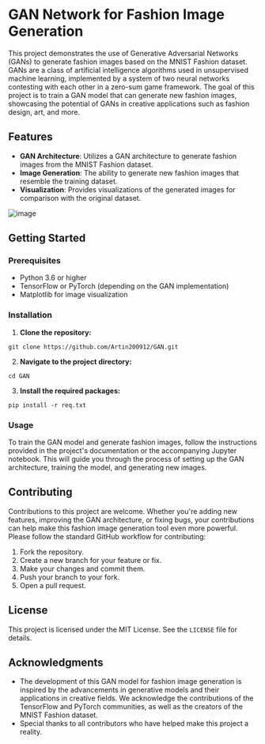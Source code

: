 # GAN Network for Fashion Image Generation

This project demonstrates the use of Generative Adversarial Networks (GANs) to generate fashion images based on the MNIST Fashion dataset. GANs are a class of artificial intelligence algorithms used in unsupervised machine learning, implemented by a system of two neural networks contesting with each other in a zero-sum game framework. The goal of this project is to train a GAN model that can generate new fashion images, showcasing the potential of GANs in creative applications such as fashion design, art, and more.

## Features

- **GAN Architecture**: Utilizes a GAN architecture to generate fashion images from the MNIST Fashion dataset.
- **Image Generation**: The ability to generate new fashion images that resemble the training dataset.
- **Visualization**: Provides visualizations of the generated images for comparison with the original dataset.

![image](https://github.com/Artin200912/GAN/assets/136892986/cb06d949-2e90-4937-aed6-5f13d29e8b6d)


## Getting Started

### Prerequisites

- Python 3.6 or higher
- TensorFlow or PyTorch (depending on the GAN implementation)
- Matplotlib for image visualization

### Installation

1. **Clone the repository:**
```
git clone https://github.com/Artin200912/GAN.git
```
2. **Navigate to the project directory:**
```
cd GAN
```
3. **Install the required packages:**
```
pip install -r req.txt
```

### Usage

To train the GAN model and generate fashion images, follow the instructions provided in the project's documentation or the accompanying Jupyter notebook. This will guide you through the process of setting up the GAN architecture, training the model, and generating new images.

## Contributing

Contributions to this project are welcome. Whether you're adding new features, improving the GAN architecture, or fixing bugs, your contributions can help make this fashion image generation tool even more powerful. Please follow the standard GitHub workflow for contributing:

1. Fork the repository.
2. Create a new branch for your feature or fix.
3. Make your changes and commit them.
4. Push your branch to your fork.
5. Open a pull request.

## License

This project is licensed under the MIT License. See the `LICENSE` file for details.

## Acknowledgments

- The development of this GAN model for fashion image generation is inspired by the advancements in generative models and their applications in creative fields. We acknowledge the contributions of the TensorFlow and PyTorch communities, as well as the creators of the MNIST Fashion dataset.
- Special thanks to all contributors who have helped make this project a reality.
